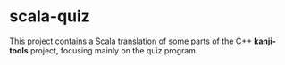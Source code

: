 # scala-quiz

This project contains a Scala translation of some parts of the C++ **kanji-tools** project, 
focusing mainly on the quiz program.